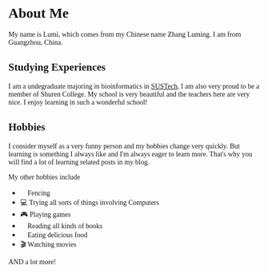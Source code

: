 # <span style="font-family:Arno Pro"> About Me

<span style="font-family:Arno Pro"> My name is Lumi, which comes from my Chinese name Zhang Luming. I am from Guangzhou, China. 

<!-- <img src="../Life/image/Me.jpg" width="500" alt="yep, that's me"> -->


## <span style="font-family:Arno Pro">Studying Experiences

<span style="font-family:Arno Pro">I am a undegraduate majoring in bioinformatics in [SUSTech](https://sustech.edu.cn), I am also very proud to be a member of Shuren College. My school is very beautiful and the teachers here are very nice. I enjoy learning in such a wonderful school! 

## <span style="font-family:Arno Pro">Hobbies
<span style="font-family:Arno Pro">I consider myself as a very funny person and my hobbies change very quickly. But learning is something I always like and I'm always eager to learn more. That's why you will find a lot of learning related posts in my blog.

<span style="font-family:Arno Pro"> My other hobbies include

- <span style="font-family:Arno Pro">  🤺 Fencing
- <span style="font-family:Arno Pro">  💻 Trying all sorts of things involving Computers
- <span style="font-family:Arno Pro">  🎮 Playing games
- <span style="font-family:Arno Pro">  📖 Reading all kinds of books
- <span style="font-family:Arno Pro">  🍕 Eating delicious food
- <span style="font-family:Arno Pro"> 🎬 Watching movies

<span style="font-family:Arno Pro"> AND a lot more!